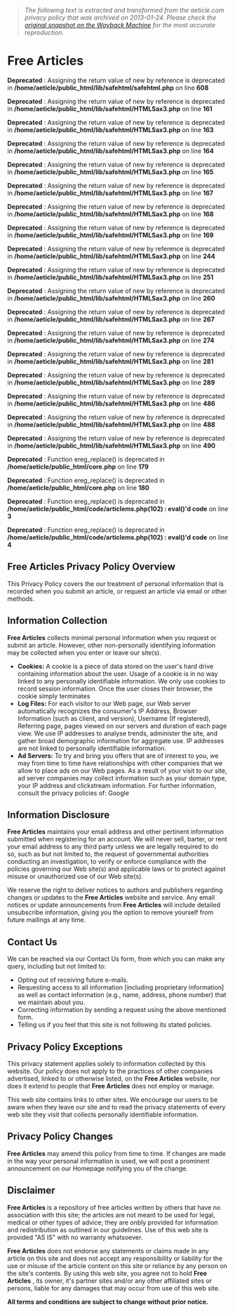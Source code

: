 > *The following text is extracted and transformed from the aeticle.com privacy policy that was archived on 2013-01-24. Please check the [original snapshot on the Wayback Machine](https://web.archive.org/web/20130124022052id_/http%3A//aeticle.com/privacy) for the most accurate reproduction.*

# Free Articles

**Deprecated** : Assigning the return value of new by reference is deprecated in **/home/aeticle/public_html/lib/safehtml/safehtml.php** on line **608**

**Deprecated** : Assigning the return value of new by reference is deprecated in **/home/aeticle/public_html/lib/safehtml/HTMLSax3.php** on line **161**

**Deprecated** : Assigning the return value of new by reference is deprecated in **/home/aeticle/public_html/lib/safehtml/HTMLSax3.php** on line **163**

**Deprecated** : Assigning the return value of new by reference is deprecated in **/home/aeticle/public_html/lib/safehtml/HTMLSax3.php** on line **164**

**Deprecated** : Assigning the return value of new by reference is deprecated in **/home/aeticle/public_html/lib/safehtml/HTMLSax3.php** on line **165**

**Deprecated** : Assigning the return value of new by reference is deprecated in **/home/aeticle/public_html/lib/safehtml/HTMLSax3.php** on line **167**

**Deprecated** : Assigning the return value of new by reference is deprecated in **/home/aeticle/public_html/lib/safehtml/HTMLSax3.php** on line **168**

**Deprecated** : Assigning the return value of new by reference is deprecated in **/home/aeticle/public_html/lib/safehtml/HTMLSax3.php** on line **169**

**Deprecated** : Assigning the return value of new by reference is deprecated in **/home/aeticle/public_html/lib/safehtml/HTMLSax3.php** on line **244**

**Deprecated** : Assigning the return value of new by reference is deprecated in **/home/aeticle/public_html/lib/safehtml/HTMLSax3.php** on line **251**

**Deprecated** : Assigning the return value of new by reference is deprecated in **/home/aeticle/public_html/lib/safehtml/HTMLSax3.php** on line **260**

**Deprecated** : Assigning the return value of new by reference is deprecated in **/home/aeticle/public_html/lib/safehtml/HTMLSax3.php** on line **267**

**Deprecated** : Assigning the return value of new by reference is deprecated in **/home/aeticle/public_html/lib/safehtml/HTMLSax3.php** on line **274**

**Deprecated** : Assigning the return value of new by reference is deprecated in **/home/aeticle/public_html/lib/safehtml/HTMLSax3.php** on line **281**

**Deprecated** : Assigning the return value of new by reference is deprecated in **/home/aeticle/public_html/lib/safehtml/HTMLSax3.php** on line **289**

**Deprecated** : Assigning the return value of new by reference is deprecated in **/home/aeticle/public_html/lib/safehtml/HTMLSax3.php** on line **486**

**Deprecated** : Assigning the return value of new by reference is deprecated in **/home/aeticle/public_html/lib/safehtml/HTMLSax3.php** on line **488**

**Deprecated** : Assigning the return value of new by reference is deprecated in **/home/aeticle/public_html/lib/safehtml/HTMLSax3.php** on line **490**

**Deprecated** : Function ereg_replace() is deprecated in **/home/aeticle/public_html/core.php** on line **179**

**Deprecated** : Function ereg_replace() is deprecated in **/home/aeticle/public_html/core.php** on line **180**

**Deprecated** : Function ereg_replace() is deprecated in **/home/aeticle/public_html/code/articlems.php(102) : eval()'d code** on line **3**

**Deprecated** : Function ereg_replace() is deprecated in **/home/aeticle/public_html/code/articlems.php(102) : eval()'d code** on line **4**

## Free Articles Privacy Policy Overview

This Privacy Policy covers the our treatment of personal information that is recorded when you submit an article, or request an article via email or other methods.

  


## Information Collection

**Free Articles** collects minimal personal information when you request or submit an article. However, other non-personally identifying information may be collected when you enter or leave our site(s).

  * **Cookies:** A cookie is a piece of data stored on the user's hard drive containing information about the user. Usage of a cookie is in no way linked to any personally identifiable information. We only use cookies to record session information. Once the user closes their browser, the cookie simply terminates
  * **Log Files:** For each visitor to our Web page, our Web server automatically recognizes the consumer's IP Address, Browser Information (such as client, and version), Username (If registered), Referring page, pages viewed on our servers and duration of each page view. We use IP addresses to analyse trends, administer the site, and gather broad demographic information for aggregate use. IP addresses are not linked to personally identifiable information.
  * **Ad Servers:** To try and bring you offers that are of interest to you, we may from time to time have relationships with other companies that we allow to place ads on our Web pages. As a result of your visit to our site, ad server companies may collect information such as your domain type, your IP address and clickstream information. For further information, consult the privacy policies of: Google



## Information Disclosure

**Free Articles** maintains your email address and other pertinent information submitted when registering for an account. We will never sell, barter, or rent your email address to any third party unless we are legally required to do so, such as but not limited to, the request of governmental authorities conducting an investigation, to verify or enforce compliance with the policies governing our Web site(s) and applicable laws or to protect against misuse or unauthorized use of our Web site(s).

We reserve the right to deliver notices to authors and publishers regarding changes or updates to the **Free Articles** website and service. Any email notices or update announcements from **Free Articles** will include detailed unsubscribe information, giving you the option to remove yourself from future mailings at any time.

  


## Contact Us

We can be reached via our Contact Us form, from which you can make any query, including but not limited to:

  * Opting out of receiving future e-mails.
  * Requesting access to all information [including proprietary information] as well as contact information (e.g., name, address, phone number) that we maintain about you.
  * Correcting information by sending a request using the above mentioned form.
  * Telling us if you feel that this site is not following its stated policies.



## Privacy Policy Exceptions

This privacy statement applies solely to information collected by this website. Our policy does not apply to the practices of other companies advertised, linked to or otherwise listed, on the **Free Articles** website, nor does it extend to people that **Free Articles** does not employ or manage.

This web site contains links to other sites. We encourage our users to be aware when they leave our site and to read the privacy statements of every web site they visit that collects personally identifiable information.

  


## Privacy Policy Changes

**Free Articles** may amend this policy from time to time. If changes are made in the way your personal information is used, we will post a prominent announcement on our Homepage notifying you of the change.

  


## Disclaimer

**Free Articles** is a repository of free articles written by others that have no association with this site; the articles are not meant to be used for legal, medical or other types of advice; they are onbly provided for information and redistribution as outlined in our guidelines. Use of this web site is provided "AS IS" with no warranty whatsoever.

**Free Articles** does not endorse any statements or claims made in any article on this site and does not accept any responsibility or liability for the use or misuse of the article content on this site or reliance by any person on the site's contents. By using this web site, you agree not to hold **Free Articles** , its owner, it's partner sites and/or any other affiliated sites or persons, liable for any damages that may occur from use of this web site.

**All terms and conditions are subject to change without prior notice.**
